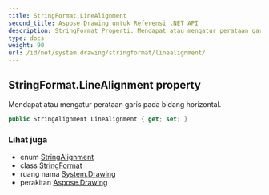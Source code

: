 ```yaml
---
title: StringFormat.LineAlignment
second_title: Aspose.Drawing untuk Referensi .NET API
description: StringFormat Properti. Mendapat atau mengatur perataan garis pada bidang horizontal.
type: docs
weight: 90
url: /id/net/system.drawing/stringformat/linealignment/
---
```

## StringFormat.LineAlignment property

Mendapat atau mengatur perataan garis pada bidang horizontal.

```csharp
public StringAlignment LineAlignment { get; set; }
```

### Lihat juga

* enum [StringAlignment](../../stringalignment/)
* class [StringFormat](../)
* ruang nama [System.Drawing](../../stringformat/)
* perakitan [Aspose.Drawing](../../../)


